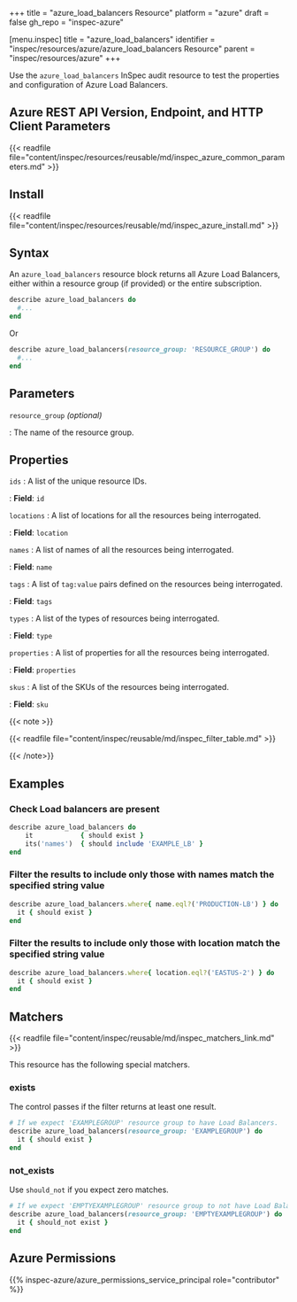 +++
title = "azure_load_balancers Resource"
platform = "azure"
draft = false
gh_repo = "inspec-azure"

[menu.inspec]
title = "azure_load_balancers"
identifier = "inspec/resources/azure/azure_load_balancers Resource"
parent = "inspec/resources/azure"
+++

Use the `azure_load_balancers` InSpec audit resource to test the properties and configuration of Azure Load Balancers.

## Azure REST API Version, Endpoint, and HTTP Client Parameters

{{< readfile file="content/inspec/resources/reusable/md/inspec_azure_common_parameters.md" >}}

## Install

{{< readfile file="content/inspec/resources/reusable/md/inspec_azure_install.md" >}}

## Syntax

An `azure_load_balancers` resource block returns all Azure Load Balancers, either within a resource group (if provided) or the entire subscription.

```ruby
describe azure_load_balancers do
  #...
end
```

Or

```ruby
describe azure_load_balancers(resource_group: 'RESOURCE_GROUP') do
  #...
end
```

## Parameters

`resource_group` _(optional)_

: The name of the resource group.

## Properties

`ids`
: A list of the unique resource IDs.

: **Field**: `id`

`locations`
: A list of locations for all the resources being interrogated.

: **Field**: `location`

`names`
: A list of names of all the resources being interrogated.

: **Field**: `name`

`tags`
: A list of `tag:value` pairs defined on the resources being interrogated.

: **Field**: `tags`

`types`
: A list of the types of resources being interrogated.

: **Field**: `type`

`properties`
: A list of properties for all the resources being interrogated.

: **Field**: `properties`

`skus`
: A list of the SKUs of the resources being interrogated.

: **Field**: `sku`

{{< note >}}

{{< readfile file="content/inspec/reusable/md/inspec_filter_table.md" >}}

{{< /note>}}

## Examples

### Check Load balancers are present

````ruby
describe azure_load_balancers do
    it            { should exist }
    its('names')  { should include 'EXAMPLE_LB' }
end
````

### Filter the results to include only those with names match the specified string value

```ruby
describe azure_load_balancers.where{ name.eql?('PRODUCTION-LB') } do
  it { should exist }
end
```

### Filter the results to include only those with location match the specified string value

```ruby
describe azure_load_balancers.where{ location.eql?('EASTUS-2') } do
  it { should exist }
end
```

## Matchers

{{< readfile file="content/inspec/reusable/md/inspec_matchers_link.md" >}}

This resource has the following special matchers.

### exists

The control passes if the filter returns at least one result.

```ruby
# If we expect 'EXAMPLEGROUP' resource group to have Load Balancers.
describe azure_load_balancers(resource_group: 'EXAMPLEGROUP') do
  it { should exist }
end
```

### not_exists

Use `should_not` if you expect zero matches.

```ruby
# If we expect 'EMPTYEXAMPLEGROUP' resource group to not have Load Balancers.
describe azure_load_balancers(resource_group: 'EMPTYEXAMPLEGROUP') do
  it { should_not exist }
end
```

## Azure Permissions

{{% inspec-azure/azure_permissions_service_principal role="contributor" %}}
